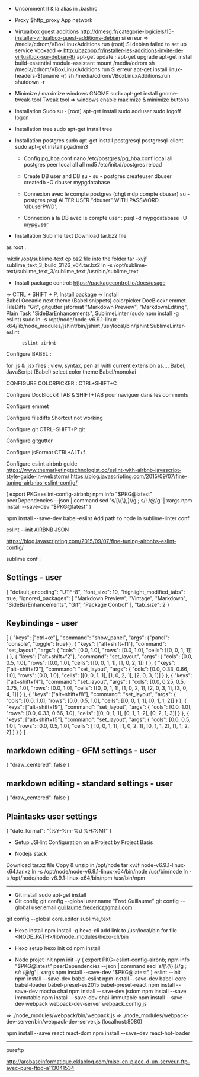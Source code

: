 - Uncomment ll & la alias in .bashrc

- Proxy 
$http_proxy
App network

- Virtualbox guest additions
http://dmesg.fr/categorie-logiciels/15-installer-virtualbox-guest-additions-debian
si erreur => /media/cdrom/VBoxLinuxAdditions.run (root)
Si debian failed to set up service vboxadd
=> http://pazpop.fr/installer-les-additions-invite-de-virtualbox-sur-debian-8/
apt-get update ; apt-get upgrade
apt-get install build-essential module-assistant
mount /media/cdrom
sh /media/cdrom/VBoxLinuxAdditions.run
Si erreur
apt-get install linux-headers-$(uname -r)
sh /media/cdrom/VBoxLinuxAdditions.run
shutdown -r

- Minimize / maximize windows GNOME
sudo apt-get install gnome-tweak-tool
Tweak tool => windows enable maximize & minimize buttons

- Installation Sudo
su - [root]
apt-get install sudo
adduser <user> sudo
logoff
logon

- Installation tree
sudo apt-get install tree

- Installation postgres
sudo apt-get install postgresql postgresql-client
sudo apt-get install pgadmin3

  - Config pg_hba.conf
nano /etc/postgres/pg_hba.conf
local all postgres  peer
local all all       md5
/etc/init.d/postgres reload

  - Create DB user and DB
su -
su - postgres
createuser dbuser
createdb -O dbuser mypgdatabase

  - Connexion avec le compte postgres (chgt mdp compte dbuser)
su - postgres
psql
ALTER USER "dbuser" WITH PASSWORD 'dbuserPWD';


  - Connexion à la DB avec le compte user :
psql -d mypgdatabase -U mypguser



- Installation Sublime text
Download tar.bz2 file

as root :

mkdir /opt/sublime-text
cp bz2 file into the folder
tar -xvjf sublime_text_3_build_3126_x64.tar.bz2
ln -s /opt/sublime-text/sublime_text_3/sublime_text /usr/bin/sublime_text

- Install package control:
https://packagecontrol.io/docs/usage

=> CTRL + SHIFT + P, Install package
=> Install  
          Babel
          Oceanic next theme
          (Babel snippets)
          colorpicker
          DocBlockr
          emmet
          FileDiffs 
          "Git",
          gitgutter
          jsformat
      "Markdown Preview",
          "MarkdownEditing",
          Plain Task
          "SideBarEnhancements",
          SublimeLinter (sudo npm install -g eslint)
          sudo ln -s /opt/node/node-v6.9.1-linux-x64/lib/node_modules/jshint/bin/jshint /usr/local/bin/jshint
          SublimeLinter-eslint

          eslint airbnb


          

Configure BABEL :

for .js & .jsx files : view, syntax, pen all with current extension as..., Babel, JavaScript (Babel)
select color theme Babel/monokai

CONFIGURE COLORPICKER :
CTRL+SHIFT+C

Configure DocBlockR
TAB & SHIFT+TAB pour naviguer dans les comments

Configure emmet

Configure filediffs
Shortcut not working

Configure git
CTRL+SHIFT+P git

Configure gitgutter

Configure jsFormat 
CTRL+ALT+f

Configure eslint
airbnb guide
https://www.themarketingtechnologist.co/eslint-with-airbnb-javascript-style-guide-in-webstorm/
https://blog.javascripting.com/2015/09/07/fine-tuning-airbnbs-eslint-config/

(
  export PKG=eslint-config-airbnb;
  npm info "$PKG@latest" peerDependencies --json | command sed 's/[\{\},]//g ; s/: /@/g' | xargs npm install --save-dev "$PKG@latest"
)

npm install --save-dev babel-eslint
Add path to node in sublime-linter conf

eslint --init
AIRBNB JSON


https://blog.javascripting.com/2015/09/07/fine-tuning-airbnbs-eslint-config/


sublime conf :

## Settings - user

{
    "default_encoding": "UTF-8",
    "font_size": 10,
    "highlight_modified_tabs": true,
    "ignored_packages":
    [
        "Markdown Preview",
        "Vintage",
        "Markdown",
        "SideBarEnhancements",
        "Git",
        "Package Control"
    ],
    "tab_size": 2
}

## Keybindings - user
[
    { "keys": ["ctrl+œ"], "command": "show_panel", "args": {"panel": "console", "toggle": true} },
    {
        "keys": ["alt+shift+f1"],
        "command": "set_layout",
        "args":
        {
            "cols": [0.0, 1.0],
            "rows": [0.0, 1.0],
            "cells": [[0, 0, 1, 1]]
        }
    },
    {
        "keys": ["alt+shift+f2"],
        "command": "set_layout",
        "args":
        {
            "cols": [0.0, 0.5, 1.0],
            "rows": [0.0, 1.0],
            "cells": [[0, 0, 1, 1], [1, 0, 2, 1]]
        }
    },
    {
        "keys": ["alt+shift+f3"],
        "command": "set_layout",
        "args":
        {
            "cols": [0.0, 0.33, 0.66, 1.0],
            "rows": [0.0, 1.0],
            "cells": [[0, 0, 1, 1], [1, 0, 2, 1], [2, 0, 3, 1]]
        }
    },
    {
        "keys": ["alt+shift+f4"],
        "command": "set_layout",
        "args":
        {
            "cols": [0.0, 0.25, 0.5, 0.75, 1.0],
            "rows": [0.0, 1.0],
            "cells": [[0, 0, 1, 1], [1, 0, 2, 1], [2, 0, 3, 1], [3, 0, 4, 1]]
        }
    },
    {
        "keys": ["alt+shift+f8"],
        "command": "set_layout",
        "args":
        {
            "cols": [0.0, 1.0],
            "rows": [0.0, 0.5, 1.0],
            "cells": [[0, 0, 1, 1], [0, 1, 1, 2]]
        }
    },
    {
        "keys": ["alt+shift+f9"],
        "command": "set_layout",
        "args":
        {
            "cols": [0.0, 1.0],
            "rows": [0.0, 0.33, 0.66, 1.0],
            "cells": [[0, 0, 1, 1], [0, 1, 1, 2], [0, 2, 1, 3]]
        }
    },
    {
        "keys": ["alt+shift+f5"],
        "command": "set_layout",
        "args":
        {
            "cols": [0.0, 0.5, 1.0],
            "rows": [0.0, 0.5, 1.0],
            "cells":
            [
                [0, 0, 1, 1], [1, 0, 2, 1],
                [0, 1, 1, 2], [1, 1, 2, 2]
            ]
        }
    }
]


## markdown editing - GFM settings - user
{
    "draw_centered": false
}


## markdown editing - standard settings - user
{
    "draw_centered": false
}

## Plaintasks user settings
{
  "date_format": "(%Y-%m-%d %H:%M)"
}




- Setup JSHint Configuration on a Project by Project Basis



- Nodejs stack

Download tar.xz file
Copy & unzip in /opt/node
tar xvJf node-v6.9.1-linux-x64.tar.xz
ln -s /opt/node/node-v6.9.1-linux-x64/bin/node /usr/bin/node
ln -s /opt/node/node-v6.9.1-linux-x64/bin/npm /usr/bin/npm




---------------------------------------------
- Git install
sudo apt-get install
- Git config
git config --global user.name "Fred Guillaume"
git config --global user.email guillaume.frederic@gmail.com

git config --global core.editor sublime_text

- Hexo install
npm install -g hexo-cli
add link to /usr/local/bin for file <NODE_PATH>/lib/node_modules/hexo-cli/bin

- Hexo setup
hexo init <folder>
cd <folder>
npm install





- Node projet init
npm init -y
(
  export PKG=eslint-config-airbnb;
  npm info "$PKG@latest" peerDependencies --json | command sed 's/[\{\},]//g ; s/: /@/g' | xargs npm install --save-dev "$PKG@latest"
)
eslint --init
npm install --save-dev babel-eslint
npm install --save-dev babel-core babel-loader babel-preset-es2015 babel-preset-react
npm install --save-dev mocha chai
npm install --save-dev jsdom
npm install --save immutable
npm install --save-dev chai-immutable
npm install --save-dev webpack webpack-dev-server
webpack.config.js

=> ./node_modules/webpack/bin/webpack.js
=> ./node_modules/webpack-dev-server/bin/webpack-dev-server.js (localhost:8080)

npm install --save react react-dom
npm install --save-dev react-hot-loader











---------------------------
pureftp

http://arobaseinformatique.eklablog.com/mise-en-place-d-un-serveur-ftp-avec-pure-ftpd-a113041534


